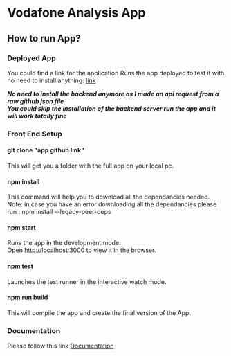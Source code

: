 # Vodafone Analysis App

## How to run App? 


### Deployed App

You could find a link for the application 
Runs the app deployed to test it with no need to install anything: [link](https://fancy-mooncake-45c9d0.netlify.app/) 

***No need to install the backend anymore as I made an api request from a raw github json file***\
***You could skip the installation of the backend server run the app and it will work totally fine***

### Front End Setup


#### git clone "app github link"

This will get you a folder with the full app on your local pc.

#### npm install 

This command will help you to download all the dependancies needed.\
Note: in case you have an error downloading all the dependancies please run : npm install --legacy-peer-deps 

#### npm start

Runs the app in the development mode.\
Open [http://localhost:3000](http://localhost:3000) to view it in the browser.

#### npm test

Launches the test runner in the interactive watch mode.

#### npm run build

This will compile the app and create the final version of the App.

### Documentation 

Please follow this link [Documentation](https://github.com/Kholoud731/Vodafone-Analysis-Challenge-/blob/main/src/documentaion/README.md)

